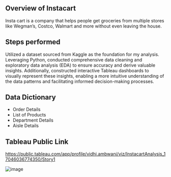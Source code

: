 ## Overview of Instacart 
Insta cart is a company that helps people get groceries from multiple stores like Wegman’s, Costco, Walmart and more without even leaving the house.

## Steps performed
Utilized a dataset sourced from Kaggle as the foundation for my analysis. Leveraging Python, conducted comprehensive data cleaning and exploratory data analysis (EDA) to ensure accuracy and derive valuable insights. Additionally, constructed interactive Tableau dashboards to visually represent these insights, enabling a more intuitive understanding of the data patterns and facilitating informed decision-making processes.

## Data Dictionary
* Order Details
* List of Products
* Department Details
* Aisle Details

## Tableau Public Link
https://public.tableau.com/app/profile/vidhi.ambwani/viz/InstacartAnalysis_17046036774350/Story1

![image](https://github.com/vidhi-ambwani/Instacart-Analysis/assets/116972853/7a86bbab-419f-4ab9-942a-fcf8dc4b6253)
